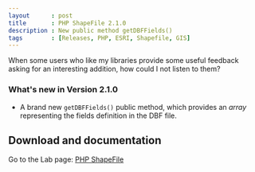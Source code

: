 ```yaml
---
layout      : post
title       : PHP ShapeFile 2.1.0
description : New public method getDBFFields()
tags        : [Releases, PHP, ESRI, Shapefile, GIS]
---
```



When some users who like my libraries provide some useful feedback asking for an interesting addition, how could I not listen to them?


### What's new in Version 2.1.0

- A brand new `getDBFFields()` public method, which provides an *array* representing the fields definition in the DBF file.


## Download and documentation

Go to the Lab page: [PHP ShapeFile](/labs/php-shapefile/)
